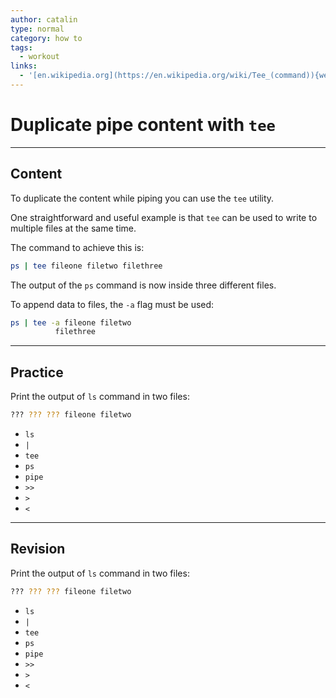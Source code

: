 ```yaml
---
author: catalin
type: normal
category: how to
tags:
  - workout
links:
  - '[en.wikipedia.org](https://en.wikipedia.org/wiki/Tee_(command)){website}'
---
```


# Duplicate pipe content with `tee`


---

## Content

To duplicate the content while piping you can use the `tee` utility. 

One straightforward and useful example is that `tee` can be used to write to multiple files at the same time.

The command to achieve this is:

```bash
ps | tee fileone filetwo filethree
```

The output of the `ps` command is now inside three different files.

To append data to files, the `-a` flag must be used:

```bash
ps | tee -a fileone filetwo 
          filethree
```


---

## Practice

Print the output of `ls` command in two files:

```bash
??? ??? ??? fileone filetwo
```

- `ls`
- `|`
- `tee`
- `ps`
- `pipe`
- `>>`
- `>`
- `<`


---

## Revision

Print the output of `ls` command in two files:

```bash
??? ??? ??? fileone filetwo
```

- `ls`
- `|`
- `tee`
- `ps`
- `pipe`
- `>>`
- `>`
- `<`
